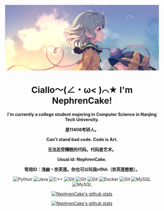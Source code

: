 <p align="center">
    <a href="https://nephrencake.github.io/">
        <img src="banner.png" alt="NephrenCake Banner">
    </a>
</p>

<h1 align="center">
    <strong>
        Ciallo～(∠・ω< )⌒★ I'm NephrenCake!
    </strong>
</h1>

<p align="center">
    <strong>
        I'm currently a college student majoring in Computer Science in Nanjing Tech University.
    </strong>
</p>

<p align="center">
    <strong>
        是11408考研人。
    </strong>
</p>

<p align="center">
    <strong>
        Can't stand bad code. Code is Art.
    </strong>
</p>

<p align="center">
    <strong>
        无法忍受糟糕的代码。代码是艺术。
    </strong>
</p>

<p align="center">
    <strong>
        Usual id: NephrenCake.
    </strong>
</p>

<p align="center">
    <strong>
        常用ID：浅幽丶奈芙莲。你也可以叫我nflhh（奈芙莲憨憨）。
    </strong>
</p>

<p align="center">
    <img src="https://img.shields.io/badge/-Python-black?style=flat-square&logo=Python" alt="Python">
    <img src="https://img.shields.io/badge/-java-black?style=flat-square&logo=Java" alt="Java">
    <img src="https://img.shields.io/badge/-C++-black?style=flat-square&logo=C" alt="C++">
    <img src="https://img.shields.io/badge/-PyTorch-black?style=flat-square&logo=PyTorch" alt="Git">
    <img src="https://img.shields.io/badge/-OpenCV-black?style=flat-square&logo=OpenCV" alt="Git">
    <img src="https://img.shields.io/badge/-Django-black?style=flat-square&logo=Django" alt="Git">
    <img src="https://img.shields.io/badge/-Docker-black?style=flat-square&logo=Docker" alt="Docker">
    <img src="https://img.shields.io/badge/-Git-black?style=flat-square&logo=Git" alt="Git">
    <img src="https://img.shields.io/badge/-MySQL-black?style=flat-square&logo=MySql" alt="MySQL">
    <img src="https://img.shields.io/badge/-Linux-black?style=flat-square&logo=Linux" alt="MySQL">
</p>

<p align="center">
    <a href="https://github.com/NephrenCake">
        <img src="https://github-readme-stats.vercel.app/api?username=NephrenCake&hide_border=true&show_icons=true&theme=buefy&icon_color=7957d5" alt="NephrenCake's github stats">
    </a>
</p>
<p align="center">
    <a href="https://github.com/NephrenCake">
        <img src="https://github-readme-stats-one-bice.vercel.app/api/top-langs/?username=NephrenCake&layout=compact&exclude_repo=NephrenCake.github.io&hide_border=true&langs_count=10&theme=buefy" alt="NephrenCake's github stats">
    </a>
</p>

<!--
<p align="center">
  <strong><a href="">Official Website</a></strong> |
  <strong><a href="">Twitter</a></strong> |
  <strong><a href="">Discord</a></strong> |
  <strong><a href="">LinkedIn</a></strong> |
  <strong><a href="">Twitch</a></strong>
</p>
-->

<!--
**NephrenCake/NephrenCake** is a ✨ _special_ ✨ repository because its `README.md` (this file) appears on your GitHub profile.
Here are some ideas to get you started:
- 🔭 I’m currently working on ...
- 🌱 I’m currently learning ...
- 👯 I’m looking to collaborate on ...
- 🤔 I’m looking for help with ...
- 💬 Ask me about ...
- 📫 How to reach me: ...
- 😄 Pronouns: ...
- ⚡ Fun fact: ...
-->
